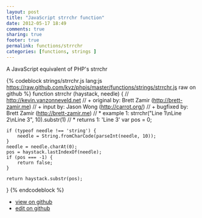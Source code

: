 ```yaml
---
layout: post
title: "JavaScript strrchr function"
date: 2012-05-17 18:49
comments: true
sharing: true
footer: true
permalink: functions/strrchr
categories: [functions, strings ]
---
```

A JavaScript equivalent of PHP's strrchr
<!-- more -->
{% codeblock strings/strrchr.js lang:js https://raw.github.com/kvz/phpjs/master/functions/strings/strrchr.js raw on github %}
function strrchr (haystack, needle) {
    // http://kevin.vanzonneveld.net
    // +   original by: Brett Zamir (http://brett-zamir.me)
    // +   input by: Jason Wong (http://carrot.org/)
    // +   bugfixed by: Brett Zamir (http://brett-zamir.me)
    // *     example 1: strrchr("Line 1\nLine 2\nLine 3", 10).substr(1)
    // *     returns 1: 'Line 3'
    var pos = 0;

    if (typeof needle !== 'string') {
        needle = String.fromCharCode(parseInt(needle, 10));
    }
    needle = needle.charAt(0);
    pos = haystack.lastIndexOf(needle);
    if (pos === -1) {
        return false;
    }

    return haystack.substr(pos);
}
{% endcodeblock %}
<ul>
 <li><a href="https://github.com/kvz/phpjs/blob/master/functions/strings/strrchr.js">view on github</a></li>
 <li><a href="https://github.com/kvz/phpjs/edit/master/functions/strings/strrchr.js">edit on github</a></li>
</ul>

